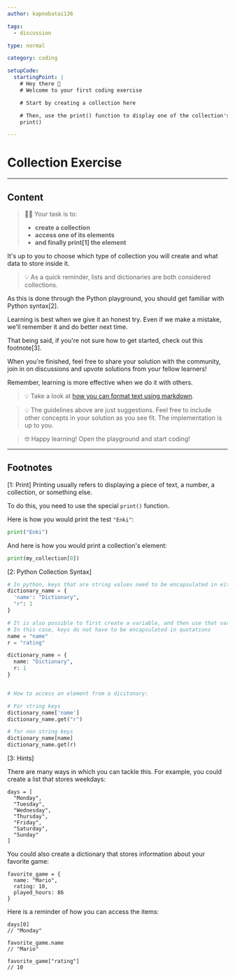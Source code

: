 ```yaml
---
author: kapnobatai136

tags:
  - discussion

type: normal

category: coding

setupCode:
  startingPoint: |
    # Hey there 👋
    # Welcome to your first coding exercise

    # Start by creating a collection here

    # Then, use the print() function to display one of the collection's elements
    print()

---
```


# Collection Exercise

---

## Content

> 👩‍💻 Your task is to:
> - **create a collection**
> - **access one of its elements**
> - **and finally print[1] the element**

It's up to you to choose which type of collection you will create and what data to store inside it.

> 💡 As a quick reminder, lists and dictionaries are both considered collections.

As this is done through the Python playground, you should get familiar with Python syntax[2].

Learning is best when we give it an honest try. Even if we make a mistake, we'll remember it and do better next time.

That being said, if you're not sure how to get started, check out this footnote[3].

When you're finished, feel free to share your solution with the community, join in on discussions and upvote solutions from your fellow learners!

Remember, learning is more effective when we do it with others.

> 💡 Take a look at [how you can format text using markdown](https://www.enki.com/glossary/general/markdown-formatting).

> 💡 The guidelines above are just suggestions. Feel free to include other concepts in your solution as you see fit. The implementation is up to you.

> 🤓 Happy learning! Open the playground and start coding!

---

## Footnotes

[1: Print]
Printing usually refers to displaying a piece of text, a number, a collection, or something else.

To do this, you need to use the special `print()` function.

Here is how you would print the test `"Enki"`:

```py
print("Enki")
```

And here is how you would print a collection's element:

```py
print(my_collection[0])
```

[2: Python Collection Syntax]

```python
# In python, keys that are string values need to be encapsulated in either 'single' or "double" quotes
dictionary_name = {
  'name': "Dictionary",
  "r": 1
}

# It is also possible to first create a variable, and then use that variable as a key:
# In this case, keys do not have to be encapsulated in quotations
name = "name"
r = "rating"

dictionary_name = {
  name: "Dictionary",
  r: 1
}


# How to access an element from a dicitonary:

# For string keys
dictionary_name['name']
dictionary_name.get("r")

# for non string keys
dictionary_name[name]
dictionary_name.get(r)
```

[3: Hints]

There are many ways in which you can tackle this. For example, you could create a list that stores weekdays:

```plain-text
days = [
  "Monday",
  "Tuesday",
  "Wednesday",
  "Thursday",
  "Friday",
  "Saturday",
  "Sunday"
]
```

You could also create a dictionary that stores information about your favorite game:

```plain-text
favorite_game = {
  name: "Mario",
  rating: 10,
  played_hours: 86
}
```

Here is a reminder of how you can access the items:

```plain-text
days[0]
// "Monday"

favorite_game.name
// "Mario"

favorite_game["rating"]
// 10
```

